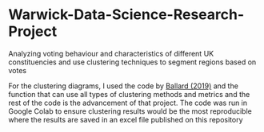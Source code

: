 # Warwick-Data-Science-Research-Project
Analyzing voting behaviour and characteristics of different UK constituencies and use clustering techniques to segment regions based on votes

For the clustering diagrams, I used the code by [Ballard (2019)](https://towardsdatascience.com/explaining-the-2019-uk-election-result-with-data-science-86aa6f4e8094) and the function that can use all types of clustering methods and metrics and the rest of the code is the advancement of that project. The code was run in Google Colab to ensure clustering results would be the most reproducible where the results are saved in an excel file published on this repository
